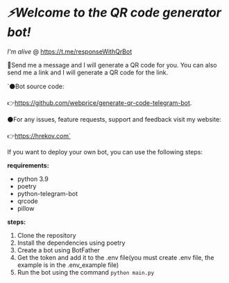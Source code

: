 # *⚡️Welcome to the QR code generator bot!*

_I'm alive_ @ https://t.me/responseWithQrBot

 🦜Send me a message and I will generate a QR code for you. You can also send me a link and I will generate a QR code for the link.

`⚫️Bot source code:

 👉https://github.com/webprice/generate-qr-code-telegram-bot.

⚫️For any issues, feature requests, support and feedback visit my website:

 👉https://hrekov.com`
 
If you want to deploy your own bot, you can use the following steps:

**requirements:**
* python 3.9
* poetry
* python-telegram-bot
* qrcode
* pillow

**steps:**
1. Clone the repository
2. Install the dependencies using poetry
3. Create a bot using BotFather
4. Get the token and add it to the .env file(you must create .env file, the example is in the .env_example file)
5. Run the bot using the command `python main.py`